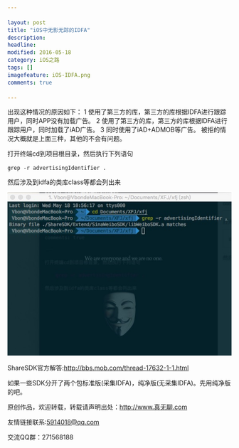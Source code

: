 ```yaml
---

layout: post
title: "iOS中无影无踪的IDFA"
description: 
headline: 
modified: 2016-05-18
category: iOS之路
tags: []
imagefeature: iOS-IDFA.png
comments: true

---
```


出现这种情况的原因如下：
1 使用了第三方的库，第三方的库根据IDFA进行跟踪用户，同时APP没有加载广告。
2 使用了第三方的库，第三方的库根据IDFA进行跟踪用户，同时加载了iAD广告。
3 同时使用了iAD+ADMOB等广告。
被拒的情况大概就是上面三种，其他的不会有问题。

打开终端cd到项目根目录，然后执行下列语句
	
	grep -r advertisingIdentifier .
	
然后涉及到idfa的类库class等都会列出来

![](/images/iOS-IDFA.png)

ShareSDK官方解答:<http://bbs.mob.com/thread-17632-1-1.html>

如果一些SDK分开了两个包标准版(采集IDFA)，纯净版(无采集IDFA)。先用纯净版的吧。


原创作品，欢迎转载，转载请声明出处：http://www.真无聊.com

友情链接联系:5914018@qq.com

交流QQ群：271568188